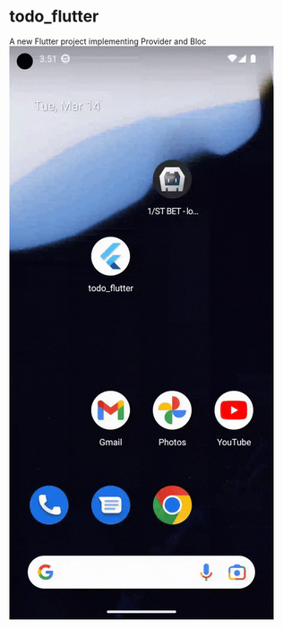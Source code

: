 # todo_flutter

A new Flutter project implementing Provider and Bloc
![](https://github.com/divyanshuk10/todo_flutter/blob/master/lib/images/example.gif)
